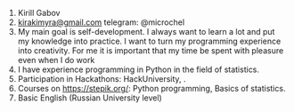 1) Kirill Gabov
2) kirakimyra@gmail.com telegram: @microchel
3) My main goal is self-development.
   I always want to learn a lot and put my knowledge into practice.
   I want to turn my programming experience into creativity.
   For me it is important that my time be spent with pleasure even when I do work 
4) I have experience programming in Python in the field of statistics.
5) Participation in Hackathons: HackUniversity, </beCoder>.
6) Courses on https://stepik.org/: Python programming, Basics of statistics.
7) Basic English (Russian University level)
